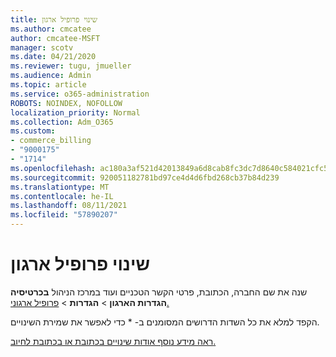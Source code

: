 ```yaml
---
title: שינוי פרופיל ארגון
ms.author: cmcatee
author: cmcatee-MSFT
manager: scotv
ms.date: 04/21/2020
ms.reviewer: tugu, jmueller
ms.audience: Admin
ms.topic: article
ms.service: o365-administration
ROBOTS: NOINDEX, NOFOLLOW
localization_priority: Normal
ms.collection: Adm_O365
ms.custom:
- commerce_billing
- "9000175"
- "1714"
ms.openlocfilehash: ac180a3af521d42013849a6d8cab8fc3dc7d8640c584021cfc5618a688f73b59
ms.sourcegitcommit: 920051182781bd97ce4d4d6fbd268cb37b84d239
ms.translationtype: MT
ms.contentlocale: he-IL
ms.lasthandoff: 08/11/2021
ms.locfileid: "57890207"
---
```

# <a name="change-organization-profile"></a>שינוי פרופיל ארגון

שנה את שם החברה, הכתובת, פרטי הקשר הטכניים ועוד במרכז הניהול **בכרטיסיה הגדרות הארגון**  >  **הגדרות**  >  [פרופיל ארגוני.](https://admin.microsoft.com/AdminPortal/Home#/Settings/OrganizationProfile/:/Settings/L1/OrganizationInformation)

הקפד למלא את כל השדות הדרושים המסומנים ב- * כדי לאפשר את שמירת השינויים.

[ראה מידע נוסף אודות שינויים בכתובת או בכתובת לחיוב.](https://docs.microsoft.com/microsoft-365/admin/manage/change-address-contact-and-more)
